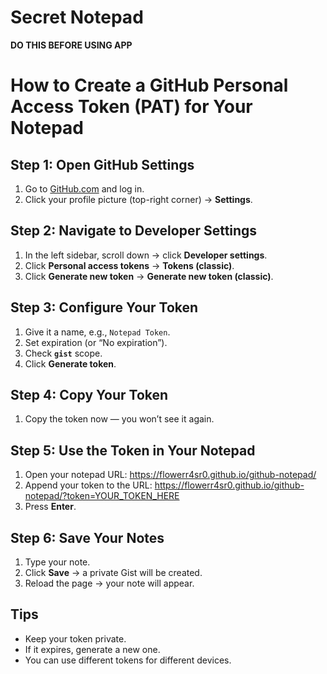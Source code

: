 # Secret Notepad
**DO THIS BEFORE USING APP**
# How to Create a GitHub Personal Access Token (PAT) for Your Notepad

## Step 1: Open GitHub Settings

1. Go to [GitHub.com](https://github.com/) and log in.  
2. Click your profile picture (top-right corner) → **Settings**.  

## Step 2: Navigate to Developer Settings

1. In the left sidebar, scroll down → click **Developer settings**.  
2. Click **Personal access tokens** → **Tokens (classic)**.  
3. Click **Generate new token** → **Generate new token (classic)**.  

## Step 3: Configure Your Token

1. Give it a name, e.g., `Notepad Token`.  
2. Set expiration (or “No expiration”).  
3. Check **`gist`** scope.  
4. Click **Generate token**.  

## Step 4: Copy Your Token

1. Copy the token now — you won’t see it again.  

## Step 5: Use the Token in Your Notepad

1. Open your notepad URL: https://flowerr4sr0.github.io/github-notepad/
2. Append your token to the URL: https://flowerr4sr0.github.io/github-notepad/?token=YOUR_TOKEN_HERE
3. Press **Enter**.  

## Step 6: Save Your Notes

1. Type your note.  
2. Click **Save** → a private Gist will be created.  
3. Reload the page → your note will appear.  

## Tips

- Keep your token private.  
- If it expires, generate a new one.  
- You can use different tokens for different devices.
